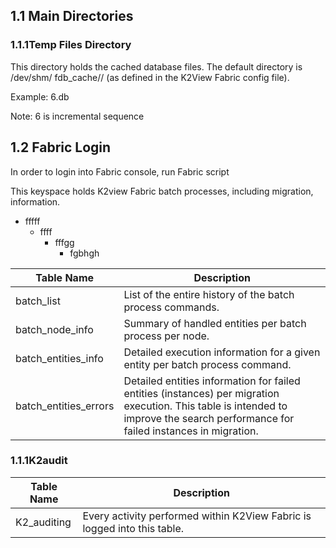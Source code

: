 ## 1.1  Main Directories

<!--This is a comment. Comments are not displayed in the browser-->

### 1.1.1Temp Files Directory

This directory holds the cached database files. The default directory is /dev/shm/ fdb_cache/<LU NAME>/ (as defined in the K2View Fabric config file).

Example: 6.db

Note: 6 is incremental sequence

## 1.2  Fabric Login

In order to login into Fabric console, run Fabric script

This keyspace holds K2view Fabric batch processes, including migration, information.

- fffff
  - ffff
    - fffgg
      - fgbhgh

| Table Name            | Description                                                  |
| --------------------- | ------------------------------------------------------------ |
| batch_list            | List of the entire history of the batch process commands.    |
| batch_node_info       | Summary of handled entities per batch process per node.      |
| batch_entities_info   | Detailed execution  information for a given entity per batch  process  command. |
| batch_entities_errors | Detailed entities information for failed entities  (instances) per migration execution. This table is intended to improve the  search performance for failed instances in migration. |

### 1.1.1K2audit

| Table Name  | Description                                                            |
| ----------- | ---------------------------------------------------------------------- |
| K2_auditing | Every activity performed within K2View Fabric is logged into this table. |
